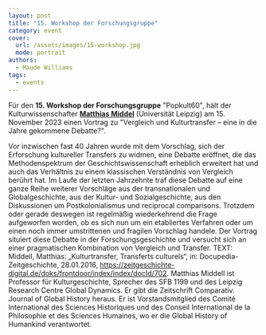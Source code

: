 ```yaml
---
layout: post
title: "15. Workshop der Forschungsgruppe"
category: event
cover:
  url: /assets/images/15-workshop.jpg
  mode: portrait
authors:
  - Maude Williams
tags:
  - events
---
```


Für den **15. Workshop der Forschungsgruppe** "Popkult60", hält der Kulturwissenschafter [**Matthias Middel**](https://www.uni-leipzig.de/personenprofil/mitarbeiter/prof-dr-matthias-middell) (Universität Leipzig) am 15. November 2023 einen Vortrag zu "Vergleich und Kulturtransfer – eine in die Jahre gekommene Debatte?".

<!-- more -->


Vor inzwischen fast 40 Jahren wurde mit dem Vorschlag, sich der Erforschung kultureller Transfers zu widmen, eine Debatte eröffnet, die das Methodenspektrum der Geschichtswissenschaft erheblich erweitert hat und auch das Verhältnis zu einem klassischen Verständnis von Vergleich berührt hat. Im Laufe der letzten Jahrzehnte traf diese Debatte auf eine ganze Reihe weiterer Vorschläge aus der transnationalen und Globalgeschichte, aus der Kultur- und Sozialgeschichte, aus den Diskussionen um Postkolonialismus und reciprocal comparisons. Trotzdem oder gerade deswegen ist regelmäßig wiederkehrend die Frage aufgeworfen worden, ob es sich nun um ein etabliertes Verfahren oder um einen noch immer umstrittenen und fragilen Vorschlag handele. Der Vortrag situiert diese Debatte in der Forschungsgeschichte und versucht sich an einer pragmatischen Kombination von Vergleich und Transfer.
TEXT:
Middell, Matthias: „Kulturtransfer, Transferts culturels“, in: Docupedia-Zeitgeschichte, 28.01.2016, https://zeitgeschichte-digital.de/doks/frontdoor/index/index/docId/702.
Matthias Middell ist Professor für Kulturgeschichte, Sprecher des SFB 1199 und des Leipzig Research Centre Global Dynamics. Er gibt die Zeitschrift Comparativ. Journal of Global History heraus. Er ist Vorstandsmitglied des Comité International des Sciences Historiques und des Conseil International de la Philosophie et des Sciences Humaines, wo er die Global History of Humankind verantwortet.
